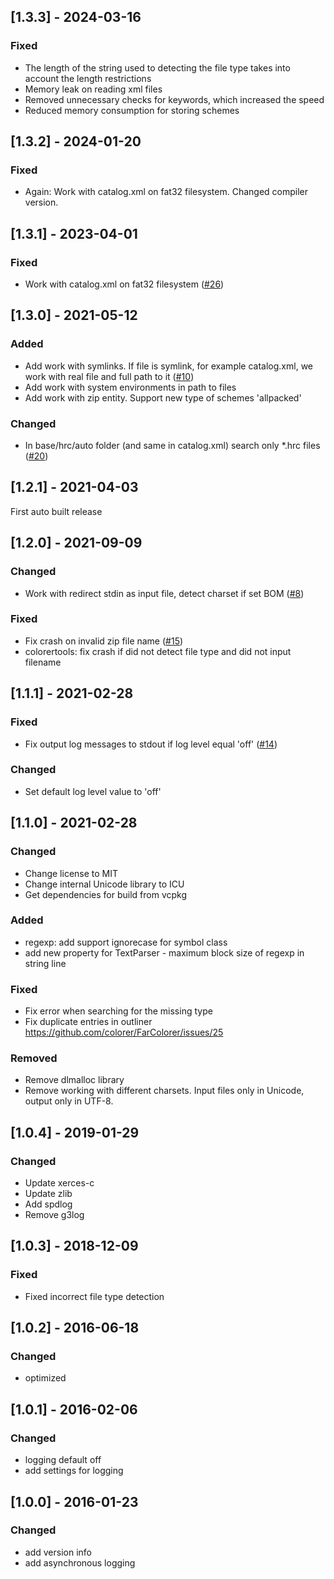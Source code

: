 ## [1.3.3] - 2024-03-16

### Fixed

- The length of the string used to detecting the file type takes into account the length restrictions
- Memory leak on reading xml files
- Removed unnecessary checks for keywords, which increased the speed
- Reduced memory consumption for storing schemes

## [1.3.2] - 2024-01-20

### Fixed

- Again: Work with catalog.xml on fat32 filesystem. Changed compiler version.

## [1.3.1] - 2023-04-01

### Fixed

- Work with catalog.xml on fat32 filesystem ([#26](https://github.com/colorer/Colorer-library/issues/26))

## [1.3.0] - 2021-05-12

### Added

- Add work with symlinks. If file is symlink, for example catalog.xml, we work with real file and full path to it ([#10](https://github.com/colorer/Colorer-library/issues/10))
- Add work with system environments in path to files
- Add work with zip entity. Support new type of schemes 'allpacked'

### Changed

- In base/hrc/auto folder (and same in catalog.xml) search only *.hrc files ([#20](https://github.com/colorer/Colorer-library/issues/20))

## [1.2.1] - 2021-04-03

First auto built release

## [1.2.0] - 2021-09-09

### Changed

- Work with redirect stdin as input file, detect charset if set BOM ([#8](https://github.com/colorer/Colorer-library/issues/8))

### Fixed

- Fix crash on invalid zip file name ([#15](https://github.com/colorer/Colorer-library/issues/15))
- colorertools: fix crash if did not detect file type and did not input filename

## [1.1.1] - 2021-02-28

### Fixed

- Fix output log messages to stdout if log level equal 'off' ([#14](https://github.com/colorer/Colorer-library/issues/14))

### Changed

- Set default log level value to 'off'

## [1.1.0] - 2021-02-28

### Changed

- Change license to MIT
- Change internal Unicode library to ICU
- Get dependencies for build from vcpkg

### Added

- regexp: add support ignorecase for symbol class
- add new property for TextParser - maximum block size of regexp in string line

### Fixed

- Fix error when searching for the missing type
- Fix duplicate entries in outliner https://github.com/colorer/FarColorer/issues/25

### Removed

- Remove dlmalloc library
- Remove working with different charsets. Input files only in Unicode, output only in UTF-8.

## [1.0.4] - 2019-01-29

### Changed

- Update xerces-c
- Update zlib
- Add spdlog
- Remove g3log

## [1.0.3] - 2018-12-09

### Fixed

- Fixed incorrect file type detection

## [1.0.2] - 2016-06-18

### Changed

- optimized

## [1.0.1] - 2016-02-06

### Changed

- logging default off
- add settings for logging

## [1.0.0] - 2016-01-23

### Changed

- add version info
- add asynchronous logging

